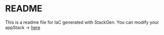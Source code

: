 # README
This is a readme file for IaC generated with StackGen.
You can modify your appStack -> [here](http://main.dev.stackgen.com/appstacks/dfd76b43-43b0-4110-af82-4391d29e7425)
